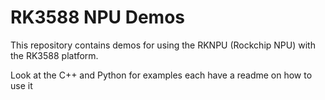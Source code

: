# RK3588 NPU Demos

This repository contains demos for using the RKNPU (Rockchip NPU) with the RK3588 platform.

Look at the C++ and Python for examples each have a readme on how to use it
